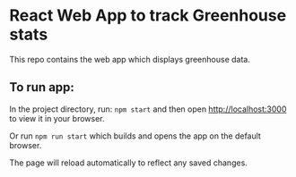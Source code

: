 # React Web App to track Greenhouse stats
This repo contains the web app which displays greenhouse data.

## To run app:

In the project directory, run: `npm start`
and then open [http://localhost:3000](http://localhost:3000) to view it in your browser.

Or run `npm run start` which builds and opens the app on the default browser.

The page will reload automatically to reflect any saved changes.